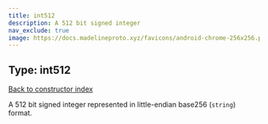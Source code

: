 ```yaml
---
title: int512
description: A 512 bit signed integer
nav_exclude: true
image: https://docs.madelineproto.xyz/favicons/android-chrome-256x256.png
---
```

## Type: int512  
[Back to constructor index](index.md)

A 512 bit signed integer represented in little-endian base256 (`string`) format.
